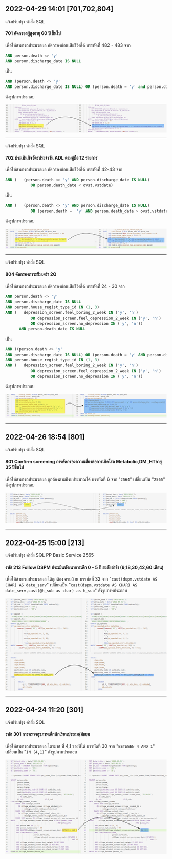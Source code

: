 ## 2022-04-29 14:01 [701,702,804]

แจ้งปรับปรุง คำสั่ง SQL 

#### **701 คัดกรองผู้สูงอายุ 60 ปี ขึ้นไป**

เพื่อให้สามารถประมวลผล คัดกรองก่อนเสียชีวิตได้
บรรทัดที่ 482 - 483 จาก 

```sql
AND person.death <> 'y'
AND person.discharge_date IS NULL
```

เป็น

```sql
AND (person.death <> 'y'
AND person.discharge_date IS NULL) OR (person.death = 'y' and person.discharge_date > ovst.vstdate )
```

ดังรูปภาพประกอบ

![](changelog.assets/D20220429T134057.png)

------

แจ้งปรับปรุง คำสั่ง SQL 

#### **702 ประเมินกิจวัตรประจำวัน ADL ตามคู่มือ 12 รายการ**

เพื่อให้สามารถประมวลผล คัดกรองก่อนเสียชีวิตได้
บรรทัดที่ 42-43 จาก

```sql
AND (   (person.death <> 'y' AND person.discharge_date IS NULL)
           OR person.death_date < ovst.vstdate)
```

เป็น

```sql
AND (   (person.death <> 'y' AND person.discharge_date IS NULL)
           OR (person.death =  'y' AND person.death_date > ovst.vstdate) )
```

ดังรูปภาพประกอบ

 ![](changelog.assets/D20220429T134743.png)

------

แจ้งปรับปรุง คำสั่ง SQL 

#### **804 คัดกรองภาวะซึมเศร้า 2Q**

เพื่อให้สามารถประมวลผล คัดกรองก่อนเสียชีวิตได้
บรรทัดที่ 24 - 30 จาก 

```sql
AND person.death <> 'y'
AND person.discharge_date IS NULL
AND person.house_regist_type_id IN (1, 3)
AND (   depression_screen.feel_boring_2_week IN ('y', 'n')
           OR depression_screen.feel_depression_2_week IN ('y', 'n')
           OR depression_screen.no_depression IN ('y', 'n'))
      AND person.death_date IS NULL
```

เป็น

```sql
AND ((person.death <> 'y'
AND person.discharge_date IS NULL) OR (person.death = 'y' AND person.discharge_date > ovstdiag.vstdate))
AND person.house_regist_type_id IN (1, 3)
AND (   depression_screen.feel_boring_2_week IN ('y', 'n')
           OR depression_screen.feel_depression_2_week IN ('y', 'n')
           OR depression_screen.no_depression IN ('y', 'n'))
```

ดังรูปภาพประกอบ

![](changelog.assets/D20220429T135549.png)

------

## 2022-04-26 18:54 [801]

แจ้งปรับปรุง คำสั่ง SQL 

#### **801 Confirm screening การคัดกรองความเสี่ยงต่อการเกิดโรค Metabolic,DM ,HTอายุ 35 ปีขึ้นไป**

เพื่อให้สามารถประมวลผล ถูกต้องตามปีงบประมาณได้
บรรทัดที่ 6 จาก "`2564`" เปลี่ยนเป็น "`2565`"
ดังรูปภาพประกอบ

![](changelog.assets/D20220426T185243.png)

------

## 2022-04-25 15:00 [213]

แจ้งปรับปรุง คำสั่ง SQL PP Basic Service 2565

#### **รหัส 213 Follow DSPM ประเมินพัฒนาการเด็ก 0 - 5 ปี สงสัยล่าช้า  (9,18,30,42,60 เดือน)**

เพื่อให้สามารถประมวลผล ได้ถูกต้อง ครบถ้วน
บรรทัดที่ 32 จาก "`cast(dspm.vstdate AS CHAR) AS date_serv`" เปลี่ยนเป็น "`cast(dspm.vstdate AS CHAR) AS date_serv,cast(@h_sub as char) as h_sub`"
ดังรูปภาพประกอบ

![](changelog.assets/D20220426T094231.png)

------

## 2022-04-24 11:20 [301]

แจ้งปรับปรุง คำสั่ง SQL 

#### **รหัส 301 การตรวจสุขภาพเด็กนักเรียนประถม/มัธยม**

เพื่อให้สามารถประมวลผล ไตรมาส ที่ 4,1 ของปีได้
บรรทัดที่ 30 จาก "`BETWEEN 4 AND 1`" เปลี่ยนเป็น "`IN (4,1)`"
ดังรูปภาพประกอบ

![](changelog.assets/D20220426T093906.png)
